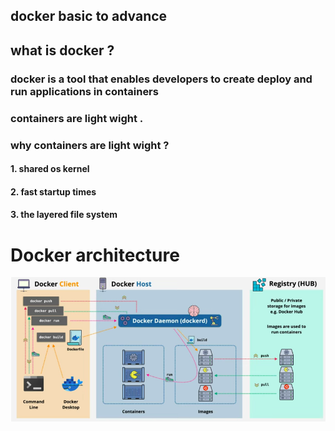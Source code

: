 ## docker basic to advance

## what is docker ?
### docker is a tool that enables developers to create deploy and run applications in containers
### containers are light wight .

### why containers are light wight ?
####   1. shared os kernel  
####   2. fast startup times 
####   3. the layered file system


# Docker architecture 

![alt text](image.png)
